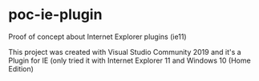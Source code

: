 # poc-ie-plugin
Proof of concept about Internet Explorer plugins (ie11)

This project was created with Visual Studio Community 2019 and it's a Plugin for IE (only tried it with Internet Explorer 11 and Windows 10 (Home Edition)
